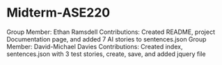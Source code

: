 # Midterm-ASE220
Group Member: Ethan Ramsdell
Contributions: Created README, project Documentation page, and added 7 AI stories to sentences.json
Group Member: David-Michael Davies
Contributions: Created index, sentences.json with 3 test stories, create, save, and added jquery file